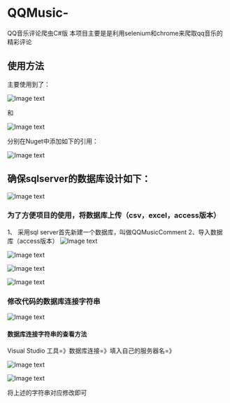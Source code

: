 # QQMusic-
QQ音乐评论爬虫C#版
本项目主要是是利用selenium和chrome来爬取qq音乐的精彩评论
## 使用方法
主要使用到了：

![Image text](https://github.com/GaoHuaTJ/QQMusic-Comment-CSharp/blob/master/%E5%9B%BE%E7%89%87/%E5%91%BD%E5%90%8D%E7%A9%BA%E9%97%B4%E7%9A%84%E5%BC%95%E7%94%A8.jpg)

和

![Image text](https://github.com/GaoHuaTJ/QQMusic-Comment-CSharp/blob/master/%E5%9B%BE%E7%89%87/%E8%A7%A3%E6%9E%90%E5%99%A8%E5%91%BD%E5%90%8D%E7%A9%BA%E9%97%B4.jpg)

分别在Nuget中添加如下的引用：

![Image text](https://github.com/GaoHuaTJ/QQMusic-Comment-CSharp/blob/master/%E5%9B%BE%E7%89%87/nuget.jpg)



## 确保sqlserver的数据库设计如下：


![Image text](https://github.com/GaoHuaTJ/QQMusic-Comment-CSharp/blob/master/%E5%9B%BE%E7%89%87/%E6%95%B0%E6%8D%AE%E5%BA%93%E7%BB%93%E6%9E%84.jpg)

### 为了方便项目的使用，将数据库上传（csv，excel，access版本）
1、 采用sql server首先新建一个数据库，叫做QQMusicComment
2、导入数据库（access版本）
![Image text](https://github.com/GaoHuaTJ/QQMusic-Comment-CSharp/blob/master/%E5%9B%BE%E7%89%87/%E5%AF%BC%E5%85%A5%E6%95%B0%E6%8D%AE%E5%BA%93.png)

![Image text](https://github.com/GaoHuaTJ/QQMusic-Comment-CSharp/blob/master/%E5%9B%BE%E7%89%87/%E9%80%89%E6%8B%A9%E5%AF%BC%E5%85%A5%E5%BC%95%E6%93%8E.png)

![Image text](https://github.com/GaoHuaTJ/QQMusic-Comment-CSharp/blob/master/%E5%9B%BE%E7%89%87/%E7%A1%AE%E8%AE%A4%E9%AA%8C%E8%AF%81%E6%96%B9%E5%BC%8F.png)

![Image text](https://github.com/GaoHuaTJ/QQMusic-Comment-CSharp/blob/master/%E5%9B%BE%E7%89%87/%E5%AF%BC%E5%85%A5%E6%88%90%E5%8A%9F.png)

### 修改代码的数据库连接字符串
![Image text](https://github.com/GaoHuaTJ/QQMusic-Comment-CSharp/blob/master/%E5%9B%BE%E7%89%87/%E4%BF%AE%E6%94%B9%E4%BB%A3%E7%A0%81%E7%9A%84%E6%95%B0%E6%8D%AE%E5%BA%93%E8%BF%9E%E6%8E%A5%E5%AD%97%E7%AC%A6%E4%B8%B2.png)

#### 数据库连接字符串的查看方法

 Visual Studio 工具=》数据库连接=》填入自己的服务器名=》
 
![Image text](https://github.com/GaoHuaTJ/QQMusic-Comment-CSharp/blob/master/%E5%9B%BE%E7%89%87/%E8%BF%9E%E6%8E%A5%E5%AD%97%E7%AC%A6%E4%B8%B2%E6%9F%A5%E7%9C%8B.png)

![Image text](https://github.com/GaoHuaTJ/QQMusic-Comment-CSharp/blob/master/%E5%9B%BE%E7%89%87/%E5%A4%8D%E5%88%B6%E8%BF%9E%E6%8E%A5%E5%AD%97%E7%AC%A6%E4%B8%B2.png)

将上述的字符串对应修改即可
